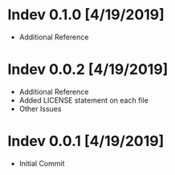 # Indev 0.1.0 [4/19/2019]
* Additional Reference

# Indev 0.0.2 [4/19/2019]
* Additional Reference
* Added LICENSE statement on each file
* Other Issues

# Indev 0.0.1 [4/19/2019]
* Initial Commit
